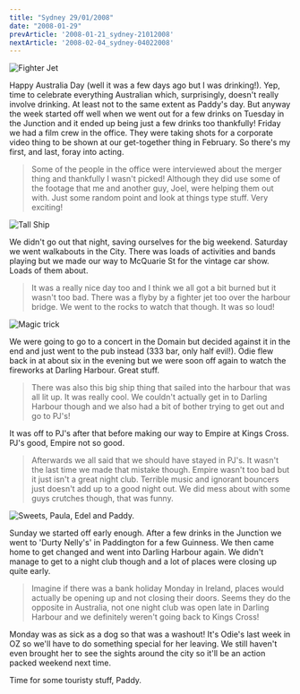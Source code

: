 ```yaml
---
title: "Sydney 29/01/2008"
date: "2008-01-29"
prevArticle: '2008-01-21_sydney-21012008'
nextArticle: '2008-02-04_sydney-04022008'
---
```

![Fighter Jet](/images/P1260330.JPG "You can't see it but there is a fighter jet in this picture.")

Happy Australia Day (well it was a few days ago but I was drinking!). Yep, time to celebrate everything Australian which, surprisingly, doesn't really involve drinking. At least not to the same extent as Paddy's day. But anyway the week started off well when we went out for a few drinks on Tuesday in the Junction and it ended up being just a few drinks too thankfully! Friday we had a film crew in the office. They were taking shots for a corporate video thing to be shown at our get-together thing in February. So there's my first, and last, foray into acting.
> Some of the people in the office were interviewed about the merger thing and thankfully I wasn't picked! Although they did use some of the footage that me and another guy, Joel, were helping them out with. Just some random point and look at things type stuff. Very exciting!

![Tall Ship](/images/P1260365.JPG "The cool tall ship thing in Darling Harbour.")

We didn't go out that night, saving ourselves for the big weekend. Saturday we went walkabouts in the City. There was loads of activities and bands playing but we made our way to McQuarie St for the vintage car show. Loads of them about.
> It was a really nice day too and I think we all got a bit burned but it wasn't too bad. There was a flyby by a fighter jet too over the harbour bridge. We went to the rocks to watch that though. It was so loud!

![Magic trick](/images/P1270379.JPG "Watch as I make Landers disappear into this pint glass!")

We were going to go to a concert in the Domain but decided against it in the end and just went to the pub instead (333 bar, only half evil!). Odie flew back in at about six in the evening but we were soon off again to watch the fireworks at Darling Harbour. Great stuff.
> There was also this big ship thing that sailed into the harbour that was all lit up. It was really cool. We couldn't actually get in to Darling Harbour though and we also had a bit of bother trying to get out and go to PJ's!

It was off to PJ's after that before making our way to Empire at Kings Cross. PJ's good, Empire not so good.
> Afterwards we all said that we should have stayed in PJ's. It wasn't the last time we made that mistake though. Empire wasn't too bad but it just isn't a great night club. Terrible music and ignorant bouncers just doesn't add up to a good night out. We did mess about with some guys crutches though, that was funny.

![Sweets, Paula, Edel and Paddy.](/images/P1280419.JPG "The gang in Darling Harbour lookin for a pub to go to!")

Sunday we started off early enough. After a few drinks in the Junction we went to 'Durty Nelly's' in Paddington for a few Guinness. We then came home to get changed and went into Darling Harbour again. We didn't manage to get to a night club though and a lot of places were closing up quite early.
> Imagine if there was a bank holiday Monday in Ireland, places would actually be opening up and not closing their doors. Seems they do the opposite in Australia, not one night club was open late in Darling Harbour and we definitely weren't going back to Kings Cross!

Monday was as sick as a dog so that was a washout! It's Odie's last week in OZ so we'll have to do something special for her leaving. We still haven't even brought her to see the sights around the city so it'll be an action packed weekend next time.

Time for some touristy stuff,
Paddy.